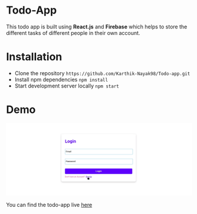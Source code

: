 # Todo-App

This todo app is built using **React.js** and **Firebase** which helps to store the different tasks of different people in their own account.

# Installation

- Clone the repository `https://github.com/Karthik-Nayak98/Todo-app.git`
- Install npm dependencies `npm install`
- Start development server locally `npm start`

# Demo

![Demo](https://github.com/Karthik-Nayak98/Todo-app/blob/master/public/todo-app.gif)

You can find the todo-app live [here](https://karthik-nayak98.github.io/Todo-app)
